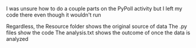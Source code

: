 I was unsure how to do a couple parts on the PyPoll activity but I left my code there even though it wouldn't run

Regardless, the Resource folder shows the original source of data
The .py files show the code
The analysis.txt shows the outcome of once the data is analyzed